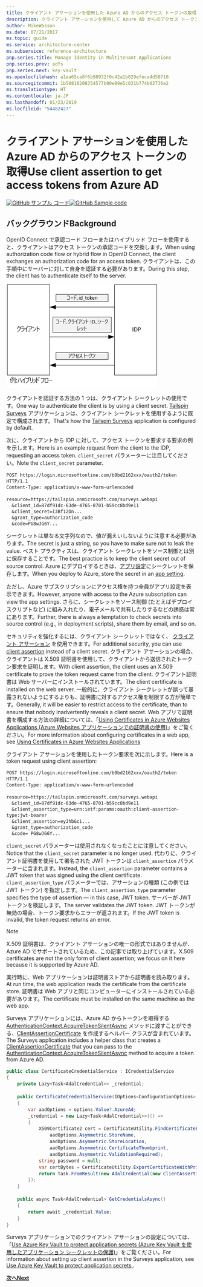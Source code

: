 ```yaml
---
title: クライアント アサーションを使用した Azure AD からのアクセス トークンの取得
description: クライアント アサーションを使用して Azure AD からのアクセス トークンを取得する方法について説明します。
author: MikeWasson
ms.date: 07/21/2017
ms.topic: guide
ms.service: architecture-center
ms.subservice: reference-architecture
pnp.series.title: Manage Identity in Multitenant Applications
pnp.series.prev: adfs
pnp.series.next: key-vault
ms.openlocfilehash: a1ea65ca8f6b98932f0c42a1b029efeca4d50710
ms.sourcegitcommit: 1b50810208354577b00e89e5c031b774b02736e2
ms.translationtype: HT
ms.contentlocale: ja-JP
ms.lasthandoff: 01/23/2019
ms.locfileid: "54482427"
---
```

# <a name="use-client-assertion-to-get-access-tokens-from-azure-ad"></a><span data-ttu-id="a286d-103">クライアント アサーションを使用した Azure AD からのアクセス トークンの取得</span><span class="sxs-lookup"><span data-stu-id="a286d-103">Use client assertion to get access tokens from Azure AD</span></span>

<span data-ttu-id="a286d-104">[![GitHub](../_images/github.png) サンプル コード][sample application]</span><span class="sxs-lookup"><span data-stu-id="a286d-104">[![GitHub](../_images/github.png) Sample code][sample application]</span></span>

## <a name="background"></a><span data-ttu-id="a286d-105">バックグラウンド</span><span class="sxs-lookup"><span data-stu-id="a286d-105">Background</span></span>

<span data-ttu-id="a286d-106">OpenID Connect で承認コード フローまたはハイブリッド フローを使用すると、クライアントはアクセス トークンの承認コードを交換します。</span><span class="sxs-lookup"><span data-stu-id="a286d-106">When using authorization code flow or hybrid flow in OpenID Connect, the client exchanges an authorization code for an access token.</span></span> <span data-ttu-id="a286d-107">クライアントは、この手順中にサーバーに対して自身を認証する必要があります。</span><span class="sxs-lookup"><span data-stu-id="a286d-107">During this step, the client has to authenticate itself to the server.</span></span>

![クライアント シークレット](./images/client-secret.png)

<span data-ttu-id="a286d-109">クライアントを認証する方法の 1 つは、クライアント シークレットの使用です。</span><span class="sxs-lookup"><span data-stu-id="a286d-109">One way to authenticate the client is by using a client secret.</span></span> <span data-ttu-id="a286d-110">[Tailspin Surveys][Surveys] アプリケーションは、クライアント シークレットを使用するように既定で構成されます。</span><span class="sxs-lookup"><span data-stu-id="a286d-110">That's how the [Tailspin Surveys][Surveys] application is configured by default.</span></span>

<span data-ttu-id="a286d-111">次に、クライアントから IDP に対して、アクセス トークンを要求する要求の例を示します。</span><span class="sxs-lookup"><span data-stu-id="a286d-111">Here is an example request from the client to the IDP, requesting an access token.</span></span> <span data-ttu-id="a286d-112">`client_secret` パラメーターに注目してください。</span><span class="sxs-lookup"><span data-stu-id="a286d-112">Note the `client_secret` parameter.</span></span>

```http
POST https://login.microsoftonline.com/b9bd2162xxx/oauth2/token HTTP/1.1
Content-Type: application/x-www-form-urlencoded

resource=https://tailspin.onmicrosoft.com/surveys.webapi
  &client_id=87df91dc-63de-4765-8701-b59cc8bd9e11
  &client_secret=i3Bf12Dn...
  &grant_type=authorization_code
  &code=PG8wJG6Y...
```

<span data-ttu-id="a286d-113">シークレットは単なる文字列なので、値が漏えいしないように注意する必要があります。</span><span class="sxs-lookup"><span data-stu-id="a286d-113">The secret is just a string, so you have to make sure not to leak the value.</span></span> <span data-ttu-id="a286d-114">ベスト プラクティスは、クライアント シークレットをソース制御とは別に保存することです。</span><span class="sxs-lookup"><span data-stu-id="a286d-114">The best practice is to keep the client secret out of source control.</span></span> <span data-ttu-id="a286d-115">Azure にデプロイするときは、[アプリ設定][configure-web-app]にシークレットを保存します。</span><span class="sxs-lookup"><span data-stu-id="a286d-115">When you deploy to Azure, store the secret in an [app setting][configure-web-app].</span></span>

<span data-ttu-id="a286d-116">ただし、Azure サブスクリプションにアクセス権を持つ全員がアプリ設定を表示できます。</span><span class="sxs-lookup"><span data-stu-id="a286d-116">However, anyone with access to the Azure subscription can view the app settings.</span></span> <span data-ttu-id="a286d-117">さらに、シークレットをソース制御 (たとえばデプロイ スクリプトなど) に組み入れたり、電子メールで共有したりするなどの誘惑は常にあります。</span><span class="sxs-lookup"><span data-stu-id="a286d-117">Further, there is always a temptation to check secrets into source control (e.g., in deployment scripts), share them by email, and so on.</span></span>

<span data-ttu-id="a286d-118">セキュリティを強化するには、クライアント シークレットではなく、 [クライアント アサーション] を使用できます。</span><span class="sxs-lookup"><span data-stu-id="a286d-118">For additional security, you can use [client assertion] instead of a client secret.</span></span> <span data-ttu-id="a286d-119">クライアント アサーションの場合、クライアントは X.509 証明書を使用して、クライアントから送信されたトークン要求を証明します。</span><span class="sxs-lookup"><span data-stu-id="a286d-119">With client assertion, the client uses an X.509 certificate to prove the token request came from the client.</span></span> <span data-ttu-id="a286d-120">クライアント証明書は Web サーバーにインストールされています。</span><span class="sxs-lookup"><span data-stu-id="a286d-120">The client certificate is installed on the web server.</span></span> <span data-ttu-id="a286d-121">一般的に、クライアント シークレットが誤って暴露されないようにするよりも、証明書に対するアクセス権を制限する方が簡単です。</span><span class="sxs-lookup"><span data-stu-id="a286d-121">Generally, it will be easier to restrict access to the certificate, than to ensure that nobody inadvertently reveals a client secret.</span></span> <span data-ttu-id="a286d-122">Web アプリで証明書を構成する方法の詳細については、「[Using Certificates in Azure Websites Applications (Azure Websites アプリケーションでの証明書の使用)][using-certs-in-websites]」をご覧ください。</span><span class="sxs-lookup"><span data-stu-id="a286d-122">For more information about configuring certificates in a web app, see [Using Certificates in Azure Websites Applications][using-certs-in-websites]</span></span>

<span data-ttu-id="a286d-123">クライアント アサーションを使用したトークン要求を次に示します。</span><span class="sxs-lookup"><span data-stu-id="a286d-123">Here is a token request using client assertion:</span></span>

```http
POST https://login.microsoftonline.com/b9bd2162xxx/oauth2/token HTTP/1.1
Content-Type: application/x-www-form-urlencoded

resource=https://tailspin.onmicrosoft.com/surveys.webapi
  &client_id=87df91dc-63de-4765-8701-b59cc8bd9e11
  &client_assertion_type=urn:ietf:params:oauth:client-assertion-type:jwt-bearer
  &client_assertion=eyJhbGci...
  &grant_type=authorization_code
  &code= PG8wJG6Y...
```

<span data-ttu-id="a286d-124">`client_secret` パラメーターは使用されなくなったことに注意してください。</span><span class="sxs-lookup"><span data-stu-id="a286d-124">Notice that the `client_secret` parameter is no longer used.</span></span> <span data-ttu-id="a286d-125">代わりに、クライアント証明書を使用して署名された JWT トークンは `client_assertion` パラメーターに含まれます。</span><span class="sxs-lookup"><span data-stu-id="a286d-125">Instead, the `client_assertion` parameter contains a JWT token that was signed using the client certificate.</span></span> <span data-ttu-id="a286d-126">`client_assertion_type` パラメーターでは、アサーションの種類 (この例では JWT トークン) を指定します。</span><span class="sxs-lookup"><span data-stu-id="a286d-126">The `client_assertion_type` parameter specifies the type of assertion &mdash; in this case, JWT token.</span></span> <span data-ttu-id="a286d-127">サーバーが JWT トークンを検証します。</span><span class="sxs-lookup"><span data-stu-id="a286d-127">The server validates the JWT token.</span></span> <span data-ttu-id="a286d-128">JWT トークンが無効の場合、トークン要求からエラーが返されます。</span><span class="sxs-lookup"><span data-stu-id="a286d-128">If the JWT token is invalid, the token request returns an error.</span></span>

> [!NOTE]
> <span data-ttu-id="a286d-129">X.509 証明書は、クライアント アサーションの唯一の形式ではありませんが、Azure AD でサポートされているため、この記事では取り上げています。</span><span class="sxs-lookup"><span data-stu-id="a286d-129">X.509 certificates are not the only form of client assertion; we focus on it here because it is supported by Azure AD.</span></span>

<span data-ttu-id="a286d-130">実行時に、Web アプリケーションは証明書ストアから証明書を読み取ります。</span><span class="sxs-lookup"><span data-stu-id="a286d-130">At run time, the web application reads the certificate from the certificate store.</span></span> <span data-ttu-id="a286d-131">証明書は Web アプリと同じコンピューターにインストールされている必要があります。</span><span class="sxs-lookup"><span data-stu-id="a286d-131">The certificate must be installed on the same machine as the web app.</span></span>

<span data-ttu-id="a286d-132">Surveys アプリケーションには、Azure AD からトークンを取得する [AuthenticationContext.AcquireTokenSilentAsync](/dotnet/api/microsoft.identitymodel.clients.activedirectory.authenticationcontext.acquiretokensilentasync) メソッドに渡すことができる、[ClientAssertionCertificate](/dotnet/api/microsoft.identitymodel.clients.activedirectory.clientassertioncertificate) を作成するヘルパー クラスが含まれています。</span><span class="sxs-lookup"><span data-stu-id="a286d-132">The Surveys application includes a helper class that creates a [ClientAssertionCertificate](/dotnet/api/microsoft.identitymodel.clients.activedirectory.clientassertioncertificate) that you can pass to the [AuthenticationContext.AcquireTokenSilentAsync](/dotnet/api/microsoft.identitymodel.clients.activedirectory.authenticationcontext.acquiretokensilentasync) method to acquire a token from Azure AD.</span></span>

```csharp
public class CertificateCredentialService : ICredentialService
{
    private Lazy<Task<AdalCredential>> _credential;

    public CertificateCredentialService(IOptions<ConfigurationOptions> options)
    {
        var aadOptions = options.Value?.AzureAd;
        _credential = new Lazy<Task<AdalCredential>>(() =>
        {
            X509Certificate2 cert = CertificateUtility.FindCertificateByThumbprint(
                aadOptions.Asymmetric.StoreName,
                aadOptions.Asymmetric.StoreLocation,
                aadOptions.Asymmetric.CertificateThumbprint,
                aadOptions.Asymmetric.ValidationRequired);
            string password = null;
            var certBytes = CertificateUtility.ExportCertificateWithPrivateKey(cert, out password);
            return Task.FromResult(new AdalCredential(new ClientAssertionCertificate(aadOptions.ClientId, new X509Certificate2(certBytes, password))));
        });
    }

    public async Task<AdalCredential> GetCredentialsAsync()
    {
        return await _credential.Value;
    }
}
```

<span data-ttu-id="a286d-133">Surveys アプリケーションでのクライアント アサーションの設定については、「[Use Azure Key Vault to protect application secrets (Azure Key Vault を使用したアプリケーション シークレットの保護)][key vault]」をご覧ください。</span><span class="sxs-lookup"><span data-stu-id="a286d-133">For information about setting up client assertion in the Surveys application, see [Use Azure Key Vault to protect application secrets ][key vault].</span></span>

<span data-ttu-id="a286d-134">[**次へ**][key vault]</span><span class="sxs-lookup"><span data-stu-id="a286d-134">[**Next**][key vault]</span></span>

<!-- links -->

[configure-web-app]: /azure/app-service-web/web-sites-configure/
[azure-management-portal]: https://portal.azure.com
[クライアント アサーション]: https://tools.ietf.org/html/rfc7521
[client assertion]: https://tools.ietf.org/html/rfc7521
[key vault]: key-vault.md
[Setup-KeyVault]: https://github.com/mspnp/multitenant-saas-guidance/blob/master/scripts/Setup-KeyVault.ps1
[Surveys]: tailspin.md
[using-certs-in-websites]: https://azure.microsoft.com/blog/using-certificates-in-azure-websites-applications/

[sample application]: https://github.com/mspnp/multitenant-saas-guidance
